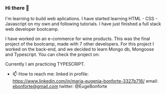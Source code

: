 ### Hi there 👋

I'm learning to build web aplications. I have started learning HTML - CSS - Javascript on my own and following tutorials. I have just finished a full stack web developer bootcamp.

I have worked on an e-commerce for wine products. This was the final project of the bootcamp, made with 7 other developers. 
For this project I worked on the back-end, and we decided to learn Mongo db, Mongoose and Typescript.
You can check the project on:

Currently I am practicing TYPESCRIPT.

- 📫 How to reach me: 
linked in profile: https://www.linkedin.com/in/maria-eugenia-bonforte-3327b716/
email: ebonforte@gmail.com
twitter: @EugeBonforte


